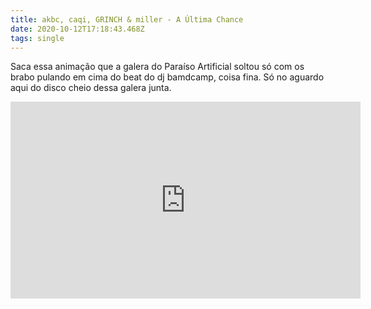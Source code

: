 ```yaml
---
title: akbc, caqi, GRINCH & miller - A Última Chance
date: 2020-10-12T17:18:43.468Z
tags: single
---
```

Saca essa animação que a galera do Paraíso Artificial soltou só com os brabo pulando em cima do beat do dj bamdcamp, coisa fina. Só no aguardo aqui do disco cheio dessa galera junta.

<iframe width="560" height="315" src="https://www.youtube.com/embed/4VelhQVxjao" frameborder="0" allow="accelerometer; autoplay; clipboard-write; encrypted-media; gyroscope; picture-in-picture" allowfullscreen></iframe>